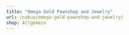 ```yaml
---
title: "Omega Gold Pawnshop and Jewelry"
url: /nabua/omega-gold-pawnshop-and-jewelry/
shop: Allgemein
---
```

